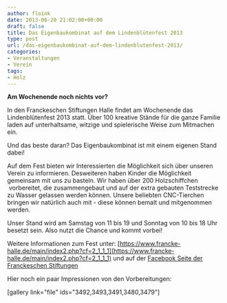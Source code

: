 ```yaml
---
author: floink
date: 2013-06-20 21:02:00+00:00
draft: false
title: Das Eigenbaukombinat auf dem Lindenblütenfest 2013
type: post
url: /das-eigenbaukombinat-auf-dem-lindenblutenfest-2013/
categories:
- Veranstaltungen
- Verein
tags:
- Holz
---
```


**Am Wochenende noch nichts vor?**

In den Franckeschen Stiftungen Halle findet am Wochenende das Lindenblütenfest 2013 statt. Über 100 kreative Stände für die ganze Familie laden auf unterhaltsame, witzige und spielerische Weise zum Mitmachen ein.

Und das beste daran? Das Eigenbaukombinat ist mit einem eigenen Stand dabei!

Auf dem Fest bieten wir Interessierten die Möglichkeit sich über unseren Verein zu informieren. Desweiteren haben Kinder die Möglichkeit gemeinsam mit uns zu basteln. Wir haben über 200 Holzschiffchen  vorbereitet, die zusammengebaut und auf der extra gebauten Teststrecke zu Wasser gelassen werden können. Unsere beliebten CNC-Tierchen bringen wir natürlich auch mit - diese können bemalt und mitgenommen werden.

<!-- more -->

Unser Stand wird am Samstag von 11 bis 19 und Sonntag von 10 bis 18 Uhr besetzt sein. Also nutzt die Chance und kommt vorbei!

Weitere Informationen zum Fest unter: [https://www.francke-halle.de/main/index2.php?cf=2_1_1_1](https://www.francke-halle.de/main/index2.php?cf=2_1_1_1) und auf der [Facebook Seite der Franckeschen Stiftungen](https://www.facebook.com/pages/Franckesche-Stiftungen-zu-Halle/359779727961)





Hier noch ein paar Impressionen von den Vorbereitungen:

[gallery link="file" ids="3492,3493,3491,3480,3479"]
